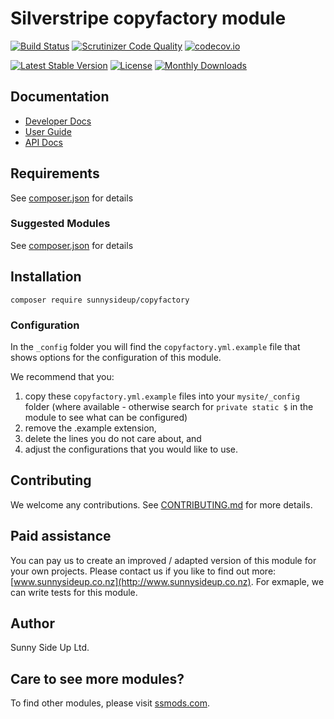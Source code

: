 # Silverstripe copyfactory module
[![Build Status](https://travis-ci.org/sunnysideup/silverstripe-copyfactory.svg?branch=master)](https://travis-ci.org/sunnysideup/silverstripe-copyfactory)
[![Scrutinizer Code Quality](https://scrutinizer-ci.com/g/sunnysideup/silverstripe-copyfactory/badges/quality-score.png?b=master)](https://scrutinizer-ci.com/g/sunnysideup/silverstripe-copyfactory/?branch=master)
[![codecov.io](https://codecov.io/github/sunnysideup/silverstripe-copyfactory/coverage.svg?branch=master)](https://codecov.io/github/sunnysideup/silverstripe-copyfactory?branch=master)

[![Latest Stable Version](https://poser.pugx.org/sunnysideup/copyfactory/version)](https://packagist.org/packages/sunnysideup/copyfactory)
[![License](https://poser.pugx.org/sunnysideup/copyfactory/license)](https://packagist.org/packages/sunnysideup/copyfactory)
[![Monthly Downloads](https://poser.pugx.org/sunnysideup/copyfactory/d/monthly)](https://packagist.org/packages/sunnysideup/copyfactory)


## Documentation



 * [Developer Docs](docs/en/INDEX.md)
 * [User Guide](docs/en/userguide.md)
 * [API Docs](http://docs.ssmods.com/sunnysideup/copyfactory/classes.xhtml)


## Requirements



See [composer.json](composer.json) for details


### Suggested Modules



See [composer.json](composer.json) for details


## Installation


```
composer require sunnysideup/copyfactory
```

### Configuration



In the `_config` folder you will find the `copyfactory.yml.example`
file that shows options for the configuration of this module.

We recommend that you:

  1. copy these `copyfactory.yml.example` files into your
`mysite/_config` folder (where available - otherwise search for `private static $` in the module to see what can be configured)
  2. remove the .example extension,
  3. delete the lines you do not care about, and
  4. adjust the configurations that you would like to use.


## Contributing



We welcome any contributions. See [CONTRIBUTING.md](CONTRIBUTING.md) for more details.

## Paid assistance



You can pay us to create an improved / adapted version of this module for your own projects.  Please contact us if you like to find out more: [www.sunnysideup.co.nz](http://www.sunnysideup.co.nz).  For exmaple, we can write tests for this module.  

## Author



Sunny Side Up Ltd.


## Care to see more modules?

To find other modules, please visit [ssmods.com](http://ssmods.com/).
